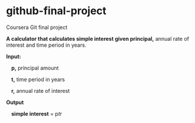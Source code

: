 # github-final-project
Coursera Git final project

**A calculator that calculates simple interest given principal,** annual rate of interest and time period in years.

**Input:**

&emsp;**p,** principal amount
   
&emsp;**t,** time period in years
   
&emsp;**r,** annual rate of interest
   
**Output**

&emsp;**simple interest** = p*t*r
